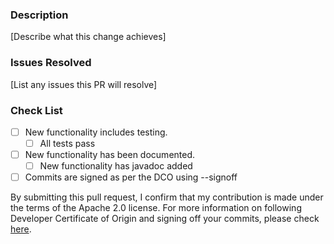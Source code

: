 ### Description
[Describe what this change achieves]
 
### Issues Resolved
[List any issues this PR will resolve]
 
### Check List
- [ ] New functionality includes testing.
  - [ ] All tests pass
- [ ] New functionality has been documented.
  - [ ] New functionality has javadoc added
- [ ] Commits are signed as per the DCO using --signoff 

By submitting this pull request, I confirm that my contribution is made under the terms of the Apache 2.0 license.
For more information on following Developer Certificate of Origin and signing off your commits, please check [here](https://github.com/opensearch-project/k-NN/blob/main/CONTRIBUTING.md#developer-certificate-of-origin).
